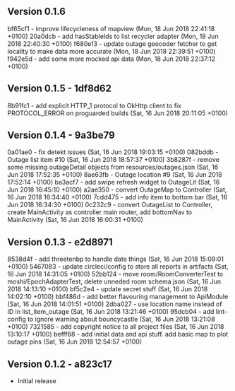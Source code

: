 Version 0.1.6
------------------------
bf65cf1 - improve lifecycleness of mapview (Mon, 18 Jun 2018 22:41:18 +0100) <Elliot Tormey>
20a0dcb - add hasStableIds to list recycler adapter (Mon, 18 Jun 2018 22:40:30 +0100) <Elliot Tormey>
f680e13 - update outage geocoder fetcher to get locality to make data more accurate (Mon, 18 Jun 2018 22:39:51 +0100) <Elliot Tormey>
f942e5d - add some more mocked api data (Mon, 18 Jun 2018 22:37:12 +0100) <Elliot Tormey>

Version 0.1.5 - 1df8d62
------------------------
8b91fc1 - add explicit HTTP_1 protocol to OkHttp client to fix PROTOCOL_ERROR on proguarded builds (Sat, 16 Jun 2018 20:11:05 +0100) <Elliot Tormey>

Version 0.1.4 - 9a3be79
------------------------
0a01ae0 - fix detekt issues (Sat, 16 Jun 2018 19:03:15 +0100) <Elliot Tormey>
082bddb - Outage list item #10 (Sat, 16 Jun 2018 18:57:37 +0100) <Elliot Tormey>
3b8287f - remove some missing outageDetail objects from resources/outages.json (Sat, 16 Jun 2018 17:52:35 +0100) <Elliot Tormey>
8ae63fb - Outage location #9 (Sat, 16 Jun 2018 17:52:14 +0100) <Elliot Tormey>
ba3acf7 - add swipe refresh widget to OutageLit (Sat, 16 Jun 2018 16:45:10 +0100) <Elliot Tormey>
a2ae350 - convert OutageMap to Controller (Sat, 16 Jun 2018 16:34:40 +0100) <Elliot Tormey>
7cdd475 - add info item to bottom bar (Sat, 16 Jun 2018 16:34:30 +0100) <Elliot Tormey>
0c232c9 - convert OutageList to Controller, create MainActivity as controller main router, add bottomNav to MainActivity (Sat, 16 Jun 2018 16:00:31 +0100) <Elliot Tormey>

Version 0.1.3 - e2d8971
------------------------
8538d4f - add threetenbp to handle date things (Sat, 16 Jun 2018 15:09:01 +0100) <Elliot Tormey>
5467083 - update circleci/config to store all reports in artifacts (Sat, 16 Jun 2018 14:31:05 +0100) <Elliot Tormey>
52bb124 - move room/RoomConverterTest to moshi/EpochAdapterTest, delete unneded room schema json (Sat, 16 Jun 2018 14:13:10 +0100) <Elliot Tormey>
bf5c2e4 - update secret stuff (Sat, 16 Jun 2018 14:02:10 +0100) <Elliot Tormey>
bbf486d - add better flavouring management to ApiModule (Sat, 16 Jun 2018 14:01:51 +0100) <Elliot Tormey>
2dba027 - use location name instead of ID in list_item_outage (Sat, 16 Jun 2018 13:21:46 +0100) <Elliot Tormey>
95dcb04 - add lint-config to ignore warning about bouncycastle (Sat, 16 Jun 2018 13:21:08 +0100) <Elliot Tormey>
7321585 - add copyright notice to all project files (Sat, 16 Jun 2018 13:10:17 +0100) <Elliot Tormey>
befff68 - add initial data and api stuff. add basic map to plot outage pins (Sat, 16 Jun 2018 12:54:57 +0100) <Elliot Tormey>

Version 0.1.2 - a823c17
------------------------
* Initial release
